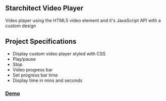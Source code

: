 ## Starchitect Video Player

Video player using the HTML5 video element and it's JavaScript API with a custom design

## Project Specifications

- Display custom video player styled with CSS
- Play/pause
- Stop
- Video progress bar
- Set progress bar time
- Display time in mins and seconds

<h3><a href="https://starchitect-video-player.netlify.app/">Demo</a></h3>
